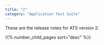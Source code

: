 ```yaml
---
title: "2"
category: "Application Test Suite"
---
```


These are the release notes for ATS version 2:

{{% number_child_pages sort="desc" %}}
